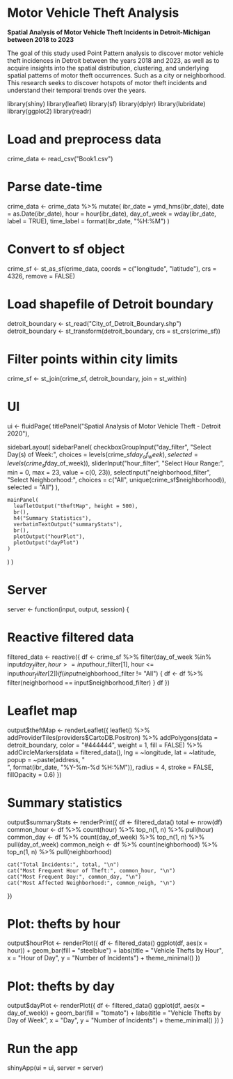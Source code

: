 # Motor  Vehicle Theft Analysis

**Spatial Analysis of Motor Vehicle Theft Incidents in Detroit-Michigan between 2018 to 2023**

The goal of this study used Point Pattern analysis to discover motor vehicle theft incidences in Detroit between the years 2018 and 2023, as well as to acquire insights into the spatial distribution, clustering, and underlying spatial patterns of motor theft occurrences. Such as a city or neighborhood. This research seeks to discover hotspots of motor theft incidents and understand their temporal trends over the years.

library(shiny)
library(leaflet)
library(sf)
library(dplyr)
library(lubridate)
library(ggplot2)
library(readr)

# Load and preprocess data
crime_data <- read_csv("Book1.csv")

# Parse date-time
crime_data <- crime_data %>%
  mutate(
    ibr_date = ymd_hms(ibr_date),
    date = as.Date(ibr_date),
    hour = hour(ibr_date),
    day_of_week = wday(ibr_date, label = TRUE),
    time_label = format(ibr_date, "%H:%M")
  )

# Convert to sf object
crime_sf <- st_as_sf(crime_data, coords = c("longitude", "latitude"), crs = 4326, remove = FALSE)

# Load shapefile of Detroit boundary
detroit_boundary <- st_read("City_of_Detroit_Boundary.shp")
detroit_boundary <- st_transform(detroit_boundary, crs = st_crs(crime_sf))

# Filter points within city limits
crime_sf <- st_join(crime_sf, detroit_boundary, join = st_within)

# UI
ui <- fluidPage(
  titlePanel("Spatial Analysis of Motor Vehicle Theft - Detroit 2020"),
  
  sidebarLayout(
    sidebarPanel(
      checkboxGroupInput("day_filter", "Select Day(s) of Week:",
                         choices = levels(crime_sf$day_of_week), selected = levels(crime_sf$day_of_week)),
      sliderInput("hour_filter", "Select Hour Range:",
                  min = 0, max = 23, value = c(0, 23)),
      selectInput("neighborhood_filter", "Select Neighborhood:",
                  choices = c("All", unique(crime_sf$neighborhood)), selected = "All")
    ),
    
    mainPanel(
      leafletOutput("theftMap", height = 500),
      br(),
      h4("Summary Statistics"),
      verbatimTextOutput("summaryStats"),
      br(),
      plotOutput("hourPlot"),
      plotOutput("dayPlot")
    )
  )
)

# Server
server <- function(input, output, session) {
  
  # Reactive filtered data
  filtered_data <- reactive({
    df <- crime_sf %>%
      filter(day_of_week %in% input$day_filter,
             hour >= input$hour_filter[1], hour <= input$hour_filter[2])
    if (input$neighborhood_filter != "All") {
      df <- df %>% filter(neighborhood == input$neighborhood_filter)
    }
    df
  })
  
  # Leaflet map
  output$theftMap <- renderLeaflet({
    leaflet() %>%
      addProviderTiles(providers$CartoDB.Positron) %>%
      addPolygons(data = detroit_boundary, color = "#444444", weight = 1, fill = FALSE) %>%
      addCircleMarkers(data = filtered_data(),
                       lng = ~longitude, lat = ~latitude,
                       popup = ~paste(address, "<br>", format(ibr_date, "%Y-%m-%d %H:%M")),
                       radius = 4, stroke = FALSE, fillOpacity = 0.6)
  })
  
  # Summary statistics
  output$summaryStats <- renderPrint({
    df <- filtered_data()
    total <- nrow(df)
    common_hour <- df %>% count(hour) %>% top_n(1, n) %>% pull(hour)
    common_day <- df %>% count(day_of_week) %>% top_n(1, n) %>% pull(day_of_week)
    common_neigh <- df %>% count(neighborhood) %>% top_n(1, n) %>% pull(neighborhood)
    
    cat("Total Incidents:", total, "\n")
    cat("Most Frequent Hour of Theft:", common_hour, "\n")
    cat("Most Frequent Day:", common_day, "\n")
    cat("Most Affected Neighborhood:", common_neigh, "\n")
  })
  
  # Plot: thefts by hour
  output$hourPlot <- renderPlot({
    df <- filtered_data()
    ggplot(df, aes(x = hour)) +
      geom_bar(fill = "steelblue") +
      labs(title = "Vehicle Thefts by Hour", x = "Hour of Day", y = "Number of Incidents") +
      theme_minimal()
  })
  
  # Plot: thefts by day
  output$dayPlot <- renderPlot({
    df <- filtered_data()
    ggplot(df, aes(x = day_of_week)) +
      geom_bar(fill = "tomato") +
      labs(title = "Vehicle Thefts by Day of Week", x = "Day", y = "Number of Incidents") +
      theme_minimal()
  })
}

# Run the app
shinyApp(ui = ui, server = server)